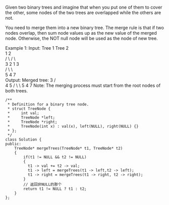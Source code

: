 Given two binary trees and imagine that when you put one of them to cover the other, some nodes of the two trees are overlapped while the others are not.

You need to merge them into a new binary tree. The merge rule is that if two nodes overlap, then sum node values up as the new value of the merged node. Otherwise, the NOT null node will be used as the node of new tree.

Example 1:
Input: 
  Tree 1                     Tree 2                  
          1                         2                             
         / \                       / \                            
        3   2                     1   3                        
       /                           \   \                      
      5                             4   7                  
Output: 
Merged tree:
       3
      / \
     4   5
    / \   \ 
   5   4   7
Note: The merging process must start from the root nodes of both trees.

```
/**
 * Definition for a binary tree node.
 * struct TreeNode {
 *     int val;
 *     TreeNode *left;
 *     TreeNode *right;
 *     TreeNode(int x) : val(x), left(NULL), right(NULL) {}
 * };
 */
class Solution {
public:
    TreeNode* mergeTrees(TreeNode* t1, TreeNode* t2) 
    {
        if(t1 != NULL && t2 != NULL)
        {
          t1 -> val += t2 -> val;
          t1 -> left = mergeTrees(t1 -> left,t2 -> left);
          t1 -> right = mergeTrees(t1 -> right, t2 -> right);
        }
        // 返回非NULL的那个
        return t1 != NULL ? t1 : t2;
    }
};
```